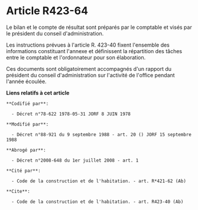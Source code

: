 # Article R423-64

Le bilan et le compte de résultat sont préparés par le comptable et visés par le président du conseil d'administration. 

Les instructions prévues à l'article R. 423-40 fixent l'ensemble des informations constituant l'annexe et définissent la
répartition des tâches entre le comptable et l'ordonnateur pour son élaboration. 

Ces documents sont obligatoirement accompagnés d'un rapport du président du conseil d'administration sur l'activité de
l'office pendant l'année écoulée.

**Liens relatifs à cet article**

	**Codifié par**:

	  - Décret n°78-622 1978-05-31 JORF 8 JUIN 1978

	**Modifié par**:

	  - Décret n°88-921 du 9 septembre 1988 - art. 20 () JORF 15 septembre 1988

	**Abrogé par**:

	  - Décret n°2008-648 du 1er juillet 2008 - art. 1

	**Cité par**:

	  - Code de la construction et de l'habitation. - art. R*421-62 (Ab)

	**Cite**:

	  - Code de la construction et de l'habitation. - art. R423-40 (Ab)
